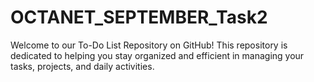 # OCTANET_SEPTEMBER_Task2
Welcome to our To-Do List Repository on GitHub! This repository is dedicated to helping you stay organized and efficient in managing your tasks, projects, and daily activities.
